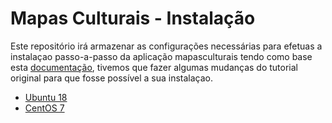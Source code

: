# Mapas Culturais  - Instalação
Este repositório irá armazenar as configurações necessárias para efetuas a instalaçao passo-a-passo da aplicação mapasculturais tendo como base esta [documentação](http://docs.mapasculturais.org/mc_deploy/), tivemos que fazer algumas mudanças do tutorial original para que fosse possível a sua instalaçao.

* [Ubuntu 18](https://github.com/seturce/mapasculturais-documentation/blob/main/Ubuntu.md)
* [CentOS 7](https://github.com/seturce/mapasculturais-documentation/blob/main/Centos.md)
   
  
